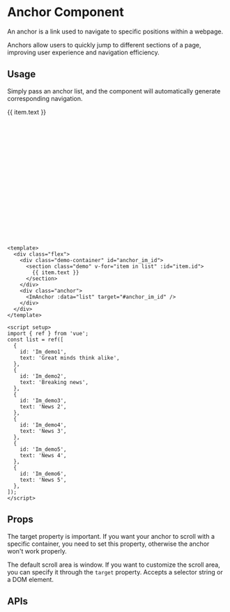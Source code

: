 # Anchor Component

An anchor is a link used to navigate to specific positions within a webpage.

Anchors allow users to quickly jump to different sections of a page, improving user experience and navigation efficiency.

## Usage

Simply pass an anchor list, and the component will automatically generate corresponding navigation.

<div class="flex">
    <div class="demo-container" id="anchor_im_id">
      <section class="demo" v-for="item in list" :id="item.id">
        {{ item.text }}
      </section>
    </div>
    <div class="anchor">
      <ImAnchor :data="list" target="#anchor_im_id" />
    </div>
  </div>

```vue
<template>
  <div class="flex">
    <div class="demo-container" id="anchor_im_id">
      <section class="demo" v-for="item in list" :id="item.id">
        {{ item.text }}
      </section>
    </div>
    <div class="anchor">
      <ImAnchor :data="list" target="#anchor_im_id" />
    </div>
  </div>
</template>

<script setup>
import { ref } from 'vue';
const list = ref([
  {
    id: 'Im_demo1',
    text: 'Great minds think alike',
  },
  {
    id: 'Im_demo2',
    text: 'Breaking news',
  },
  {
    id: 'Im_demo3',
    text: 'News 2',
  },
  {
    id: 'Im_demo4',
    text: 'News 3',
  },
  {
    id: 'Im_demo5',
    text: 'News 4',
  },
  {
    id: 'Im_demo6',
    text: 'News 5',
  },
]);
</script>
```

## Props

<ImAlert color="primary" title="Note" variant="tonal">
  The target property is important. If you want your anchor to scroll with a specific container, you need to set this property, otherwise the anchor won't work properly.
</ImAlert>

The default scroll area is window. If you want to customize the scroll area, you can specify it through the `target` property. Accepts a selector string or a DOM element.

<script setup>
import { ref } from 'vue'
const list = ref([
  {
    id: 'Im_demo1',
    text: 'Great minds think alike'
  },
  {
    id: 'Im_demo2',
    text: 'Breaking news'
  },
  {
    id: 'Im_demo3',
    text: 'News 2'
  },
  {
    id: 'Im_demo4',
    text: 'News 3'
  },
  {
    id: 'Im_demo5',
    text: 'News 4'
  },
  {
    id: 'Im_demo6',
    text: 'News 5'
  },
])
</script>

<style scoped lang="scss">
  .demo-container {
    height: 300px;
    width: 100%;
    overflow: auto;
  }
  .flex {
    display: flex;
    gap: 20px;
  }

  .anchor {
    width: 240px;
  }

  .demo {
    height: 400px;
    width: 100%;
    background-color:var(--im-primary-color-7);
    margin-bottom: 24px;
    border-radius: 8px;
    color: var(--im-gray-color-1);
  }
</style>

## APIs